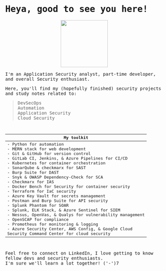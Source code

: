 <samp>
<h1>
  Heya, good to see you here!
</h1> 

  <p align="center">
    <img height="150" src="https://cdn.discordapp.com/attachments/1292922946863763547/1292926551318466570/ezgif-1-44cd43a457.gif?ex=6708262f&is=6706d4af&hm=6766cc948ea2a1a1851457efca119a997b71ea6fc8b69e18cccaab95d219a2a2&">
  </p>


  I'm an Application Security analyst, part-time developer, and overall Security enthusiast. <br/>
  
  Here, you'll find my (hopefully finished) security projects and study notes related to:
  > DevSecOps<br/>
  > Automation<br/>
  > Application Security<br/>
  > Cloud Security<br/>
    
  <br/>

  <div align="center">
  
  | My toolkit |
  |----------------------|
  | - Python for automation <br/> - MERN stack for web development <br/> - Git & GitHub for version control<br/> - GitLab CI, Jenkins, & Azure Pipelines for CI/CD <br/> - Kubernetes for container orchestration <br/> - SonarQube & checkmarx for SAST <br/> - Burp Suite for DAST <br/> - Snyk & OWASP Dependency-Check for SCA <br/> - Checkmarx for IAS <br/> - Docker Bench for Security for container security <br/> - Terraform for IaC security <br/> - Azure Key Vault for secrets management <br/> - Postman and Burp Suite for API security <br/> - Splunk Phantom for SOAR <br/> - Splunk, ELK Stack, & Azure Sentinel for SIEM <br/> - Nessus, OpenVas, & Qualys for vulnerability management <br/> - OpenSCAP for compliance <br/> - Promotheus for monitoring & logging <br/> - Azure Security Center, AWS Config, & Google Cloud <br/>Security Command Center for cloud security |
  
  </div>

  <br/>

  
  Feel free to connect on LinkedIn, I love getting to know fellow devs and security enthusiasts. <br/>
  I'm sure we'll learn a lot together! ('-')7<br/>


<samp/>
